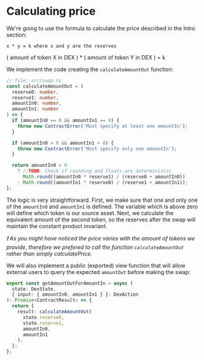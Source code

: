 # Calculating price

We're going to use the formula to calculate the price described in the Intro section:

```
x * y = k where x and y are the reserves
```

( amount of token X in DEX ) \* ( amount of token Y in DEX ) = k

We implement the code creating the `calculateAmountOut` function:

```ts
// file: src/swap.ts
const calculateAmountOut = (
  reserve0: number,
  reserve1: number,
  amountIn0: number,
  amountIn1: number
) => {
  if (amountIn0 == 0 && amountIn1 == 0) {
    throw new ContractError('Must specify at least one amountIn');
  }

  if (amountIn0 > 0 && amountIn1 > 0) {
    throw new ContractError('Must specify only one amountIn');
  }

  return amountIn0 > 0
    ? //TODO: Check if rounding and floats are deterministic
      Math.round((amountIn0 * reserve1) / (reserve0 + amountIn0))
    : Math.round((amountIn1 * reserve0) / (reserve1 + amountIn1));
};
```

The logic is very straightforward. First, we make sure that one and only one of the `amountIn0` and `amountIn1` is defined. The variable which is above zero will define which token is our source asset. Next, we calculate the equivalent amount of the second token, so the reserves after the swap will maintain the constant product invariant.

_❗ As you might have noticed the price varies with the amount of tokens we provide, therefore we prefered to call the function `calculateAmountOut` rather than simply calculatePrice._

We will also implement a public (exported) view function that will allow external users to query the expected `amountOut` before making the swap:

```ts
export const getAmountOutForAmountIn = async (
  state: DexState,
  { input: { amountIn0, amountIn1 } }: DexAction
): Promise<ContractResult> => {
  return {
    result: calculateAmountOut(
      state.reserve0,
      state.reserve1,
      amountIn0,
      amountIn1
    ),
  };
};
```

